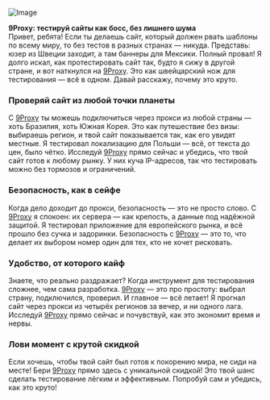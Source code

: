 ![Image](https://media.licdn.com/dms/image/C4D12AQEYlldLL-30Bg/article-cover_image-shrink_600_2000/0/1520101331382?e=2147483647&v=beta&t=o6g_8CMJ0NLh7kIdwUAqbKsUETYVjuPuTB6gxfffyBo)

**9Proxy: тестируй сайты как босс, без лишнего шума**  
Привет, ребята! Если ты делаешь сайт, который должен рвать шаблоны по всему миру, то без тестов в разных странах — никуда. Представь: юзер из Швеции заходит, а там баннеры для Мексики. Полный провал! Я долго искал, как протестировать сайт так, будто я сижу в другой стране, и вот наткнулся на [9Proxy](https://9proxyofficial.short.gy/github-hompage-grace02). Это как швейцарский нож для тестирования — всё в одном. Давай расскажу, почему это круто.  

### Проверяй сайт из любой точки планеты  
С [9Proxy](https://9proxyofficial.short.gy/github-hompage-grace02) ты можешь подключиться через прокси из любой страны — хоть Бразилия, хоть Южная Корея. Это как путешествие без визы: выбираешь регион, и твой сайт показывается так, как его увидят местные. Я тестировал локализацию для Польши — всё, от текста до цен, было чётко. Исследуй [9Proxy](https://9proxyofficial.short.gy/github-hompage-grace02) прямо сейчас и убедись, что твой сайт готов к любому рынку. У них куча IP-адресов, так что тестировать можно без тормозов и ограничений.  

### Безопасность, как в сейфе  
Когда дело доходит до прокси, безопасность — это не просто слово. С [9Proxy](https://9proxyofficial.short.gy/github-hompage-grace02) я спокоен: их сервера — как крепость, а данные под надёжной защитой. Я тестировал приложение для европейского рынка, и всё прошло без сучка и задоринки. Безопасность с [9Proxy](https://9proxyofficial.short.gy/github-hompage-grace02) — это то, что делает их выбором номер один для тех, кто не хочет рисковать.  

### Удобство, от которого кайф  
Знаете, что реально раздражает? Когда инструмент для тестирования сложнее, чем сама разработка. [9Proxy](https://9proxyofficial.short.gy/github-hompage-grace02) — это про простоту: выбрал страну, подключился, проверил. И главное — всё летает! Я прогнал сайт через прокси из четырёх регионов за вечер, и ни одного лага. Исследуй [9Proxy](https://9proxyofficial.short.gy/github-hompage-grace02) прямо сейчас и почувствуй, как это экономит время и нервы.  

### Лови момент с крутой скидкой  
Если хочешь, чтобы твой сайт был готов к покорению мира, не сиди на месте! Бери [9Proxy](https://9proxyofficial.short.gy/github-pricing-grace02) прямо здесь с уникальной скидкой! Это твой шанс сделать тестирование лёгким и эффективным. Попробуй сам и убедись, как это круто!
